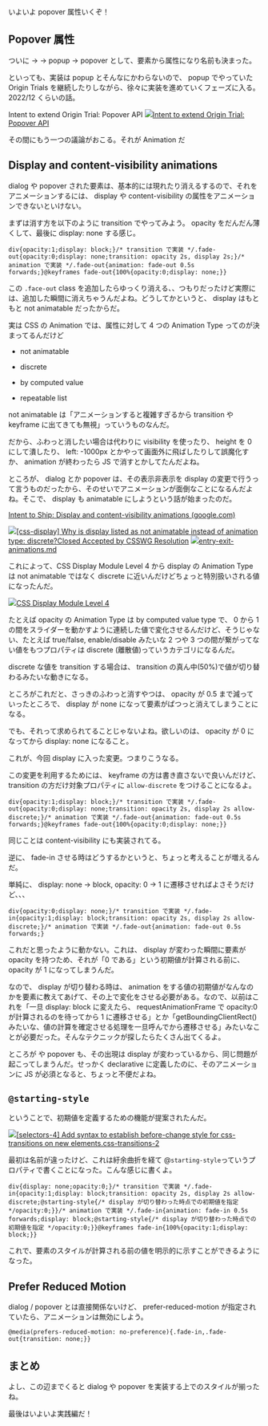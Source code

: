 いよいよ popover 属性いくぞ！

## Popover 属性

ついに <toast> → <popup> → popup → popover として、要素から属性になり名前も決まった。

といっても、実装は popup とそんなにかわらないので、 popup でやっていた Origin Trials を継続したりしながら、徐々に実装を進めていくフェーズに入る。 2022/12 くらいの話。

Intent to extend Origin Trial: Popover API
[![](https://www.gstatic.com/images/branding/product/1x/groups_32dp.png)Intent to extend Origin Trial: Popover API](https://groups.google.com/a/chromium.org/g/blink-dev/c/kZXexHhH7EA/m/UmQYwGW3DAAJ)

その間にもう一つの議論がおこる。それが Animation だ

## Display and content-visibility animations

dialog や popover された要素は、基本的には現れたり消えるするので、それをアニメーションするには、 display や content-visibility の属性をアニメーションできないといけない。

まずは消す方を以下のように transition でやってみよう。 opacity をだんだん薄くして、最後に display: none する感じ。

`div{opacity:1;display: block;}/* transition で実装 */.fade-out{opacity:0;display: none;transition: opacity 2s, display 2s;}/* animation で実装 */.fade-out{animation: fade-out 0.5s forwards;}@keyframes fade-out{100%{opacity:0;display: none;}}`

この `.face-out` class を追加したらゆっくり消える、、つもりだったけど実際には、追加した瞬間に消えちゃうんだよね。どうしてかというと、 display はもともと not animatable だったからだ。

実は CSS の Animation では、属性に対して 4 つの Animation Type ってのが決まってるんだけど

- not animatable

- discrete

- by computed value

- repeatable list

not animatable は「アニメーションすると複雑すぎるから transition や keyframe に出てきても無視」っていうものなんだ。

だから、ふわっと消したい場合は代わりに visibility を使ったり、 height を 0 にして潰したり、 left: -1000px とかやって画面外に飛ばしたりして誤魔化すか、 animation が終わったら JS で消すとかしてたんだよね。

ところが、 dialog とか popover は、その表示非表示を display の変更で行うって言うものだったから、そのせいでアニメーションが面倒なことになるんだよね。そこで、 display も animatable にしようという話が始まったのだ。

[Intent to Ship: Display and content-visibility animations (google.com)](https://groups.google.com/a/chromium.org/g/blink-dev/c/UV9POKsNZA8/m/WCj2GZGXAAAJ "https://groups.google.com/a/chromium.org/g/blink-dev/c/UV9POKsNZA8/m/WCj2GZGXAAAJ")

[![](https://github.githubassets.com/favicon.ico)\[css-display\] Why is display listed as not animatable instead of animation type: discrete?Closed Accepted by CSSWG Resolution](https://github.com/w3c/csswg-drafts/issues/6429#issuecomment-1318933547)
[![](https://github.githubassets.com/favicon.ico)entry-exit-animations.md](https://github.com/chrishtr/rendering/blob/master/entry-exit-animations.md)

これによって、CSS Display Module Level 4 から display の Animation Type は not animatable ではなく discrete に近いんだけどちょっと特別扱いされる値になったんだ。

[![](https://drafts.csswg.org/csslogo.ico)CSS Display Module Level 4](https://drafts.csswg.org/css-display-4/#the-display-properties)

たとえば opacity の Animation Type は by computed value type で、 0 から 1 の間をスライダーを動かすように連続した値で変化させるんだけど、そうじゃない、たとえば true/false, enable/disable みたいな 2 つや 3 つの間が繋がってない値をもつプロパティは discrete (離散値)っていうカテゴリになるんだ。

discrete な値を transition する場合は、 transition の真ん中(50%)で値が切り替わるみたいな動きになる。

ところがこれだと、さっきのふわっと消すやつは、 opacity が 0.5 まで減っていったところで、 display が none になって要素がぱつっと消えてしまうことになる。

でも、それって求められてることじゃないよね。欲しいのは、 opacity が 0 になってから display: none になること。

これが、今回 display に入った変更。つまりこうなる。

この変更を利用するためには、 keyframe の方は書き直さないで良いんだけど、 transition の方だけ対象プロパティに `allow-discrete` をつけることになるよ。

`div{opacity:1;display: block;}/* transition で実装 */.fade-out{opacity:0;display: none;transition: opacity 2s, display 2s allow-discrete;}/* animation で実装 */.fade-out{animation: fade-out 0.5s forwards;}@keyframes fade-out{100%{opacity:0;display: none;}}`

同じことは content-visibility にも実装されてる。

逆に、 fade-in させる時はどうするかというと、ちょっと考えることが増えるんだ。

単純に、 display: none → block, opacity: 0 → 1 に遷移させればよさそうだけど、、、

`div{opacity:0;display: none;}/* transition で実装 */.fade-in{opacity:1;display: block;transition: opacity 2s, display 2s allow-discrete;}/* animation で実装 */.fade-out{animation: fade-out 0.5s forwards;}`

これだと思ったように動かない。これは、 display が変わった瞬間に要素が opacity を持つため、それが「0 である」という初期値が計算される前に、 opacity が 1 になってしまうんだ。

なので、 display が切り替わる時は、 animation をする値の初期値がなんなのかを要素に教えてあげて、その上で変化をさせる必要がある。なので、以前はこれを「一旦 display: block に変えたら、 requestAnimationFrame で opacity:0 が計算されるのを待ってから 1 に遷移させる」とか「getBoundingClientRect() みたいな、値の計算を確定させる処理を一旦呼んでから遷移させる」みたいなことが必要だった。そんなテクニックが探したらたくさん出てくるよ。

ところが <display> や popover も、その出現は display が変わっているから、同じ問題が起こってしまうんだ。せっかく declarative に定義したのに、そのアニメーションに JS が必須となると、ちょっと不便だよね。

## `@starting-style`

ということで、初期値を定義するための機能が提案されたんだ。

[![](https://github.githubassets.com/favicon.ico)\[selectors-4\] Add syntax to establish before-change style for css-transitions on new elements.css-transitions-2](https://github.com/w3c/csswg-drafts/issues/8174)

最初は名前が違ったけど、これは紆余曲折を経て @`starting-style`っていうプロパティで書くことになった。こんな感じに書くよ。

`div{display: none;opacity:0;}/* transition で実装 */.fade-in{opacity:1;display: block;transition: opacity 2s, display 2s allow-discrete;@starting-style{/* display が切り替わった時点での初期値を指定 */opacity:0;}}/* animation で実装 */.fade-in{animation: fade-in 0.5s forwards;display: block;@starting-style{/* display が切り替わった時点での初期値を指定 */opacity:0;}}@keyframes fade-in{100%{opacity:1;display: block;}}`

これで、要素のスタイルが計算される前の値を明示的に示すことができるようになった。

## Prefer Reduced Motion

dialog / popover とは直接関係ないけど、 prefer-reduced-motion が指定されていたら、アニメーションは無効にしよう。

`@media(prefers-reduced-motion: no-preference){.fade-in,.fade-out{transition: none;}}`

## まとめ

よし、この辺までくると dialog や popover を実装する上でのスタイルが揃ったね。

最後はいよいよ実践編だ！
